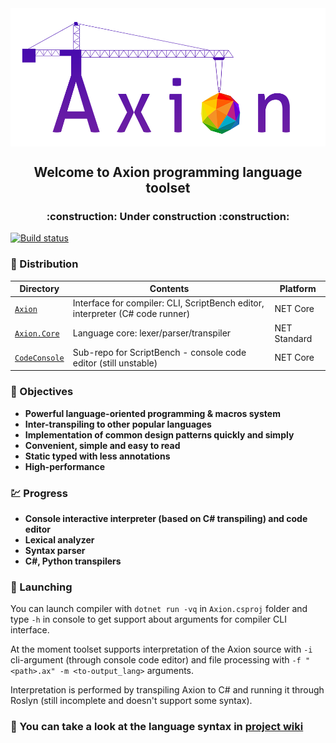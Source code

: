 <img align="center" src="Other/Graphics/Axion-mini.png" />

<h2 align="center">Welcome to Axion programming language toolset</h2>
<h3 align="center">:construction: Under construction :construction:</h3>

[![Build status](https://ci.appveyor.com/api/projects/status/ij2j74injuejodf2?svg=true)](https://ci.appveyor.com/project/F1uctus/axion)

### :open_file_folder: Distribution

| Directory        | Contents                                                                      | Platform       |
|------------------|-------------------------------------------------------------------------------|----------------|
| [`Axion`](Axion)             | Interface for compiler: CLI, ScriptBench editor, interpreter (C# code runner) | NET Core       |
| [`Axion.Core`](Axion.Core)   | Language core: lexer/parser/transpiler                                        | NET Standard   |
| [`CodeConsole`](https://github.com/F1uctus/CodeConsole) | Sub-repo for ScriptBench - console code editor (still unstable) | NET Core |

### :dart: Objectives

-  **Powerful language-oriented programming & macros system**
-  **Inter-transpiling to other popular languages**
-  **Implementation of common design patterns quickly and simply**
-  **Convenient, simple and easy to read**
-  **Static typed with less annotations**
-  **High-performance**

### :chart: Progress

-  **Console interactive interpreter (based on C# transpiling) and code editor**
-  **Lexical analyzer**
-  **Syntax parser**
-  **C#, Python transpilers**

### :rocket: Launching

You can launch compiler with `dotnet run -vq`
in `Axion.csproj` folder and type `-h` in console to get support
about arguments for compiler CLI interface.

At the moment toolset supports interpretation of the Axion source
with `-i` cli-argument (through console code editor) and
file processing with `-f "<path>.ax" -m <to-output_lang>` arguments.

Interpretation is performed by transpiling Axion to C# and running
it through Roslyn (still incomplete and doesn't support some syntax).

### :scroll: You can take a look at the language syntax in [project wiki](https://github.com/F1uctus/Axion/wiki)
